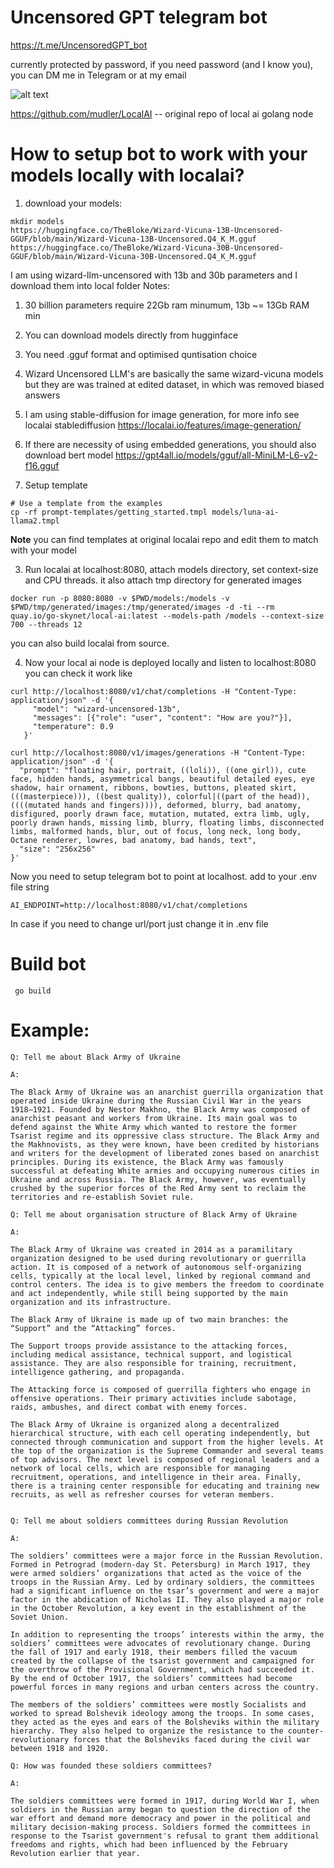 # Uncensored GPT telegram bot

https://t.me/UncensoredGPT_bot

currently protected by password, if you need password (and I know you), you can DM me in Telegram or at my email



   ![alt text](https://github.com/JackBekket/UncensoredGPT_tgbot/blob/master/img/local_ai.png)
   


https://github.com/mudler/LocalAI -- original repo of local ai golang node


# How to setup bot to work with your models locally with localai?

1. download your models:
```
mkdir models
https://huggingface.co/TheBloke/Wizard-Vicuna-13B-Uncensored-GGUF/blob/main/Wizard-Vicuna-13B-Uncensored.Q4_K_M.gguf
https://huggingface.co/TheBloke/Wizard-Vicuna-30B-Uncensored-GGUF/blob/main/Wizard-Vicuna-30B-Uncensored.Q4_K_M.gguf
```
I am using wizard-llm-uncensored with 13b and 30b parameters and I download them into local folder
Notes:
1. 30 billion parameters require 22Gb ram minumum, 13b ~= 13Gb RAM min
2. You can download models directly from hugginface
3. You need .gguf format and optimised quntisation choice
4. Wizard Uncensored LLM's are basically the same wizard-vicuna models but they are was trained at edited dataset, in which was removed biased answers
5. I am using stable-diffusion for image generation, for more info see localai stablediffusion
https://localai.io/features/image-generation/
6. If there are necessity of using embedded generations, you should also download bert model
https://gpt4all.io/models/gguf/all-MiniLM-L6-v2-f16.gguf

2. Setup template
```
# Use a template from the examples
cp -rf prompt-templates/getting_started.tmpl models/luna-ai-llama2.tmpl
```
**Note** you can find templates at original localai repo and edit them to match with your model

3. Run localai at localhost:8080, attach models directory, set context-size and CPU threads. it also attach tmp directory for generated images
```
docker run -p 8080:8080 -v $PWD/models:/models -v $PWD/tmp/generated/images:/tmp/generated/images -d -ti --rm quay.io/go-skynet/local-ai:latest --models-path /models --context-size 700 --threads 12 
```
you can also build localai from source.

4. Now your local ai node is deployed locally and listen to localhost:8080
you can check it work like
```
curl http://localhost:8080/v1/chat/completions -H "Content-Type: application/json" -d '{
     "model": "wizard-uncensored-13b",
     "messages": [{"role": "user", "content": "How are you?"}],
     "temperature": 0.9
   }'
```

```
curl http://localhost:8080/v1/images/generations -H "Content-Type: application/json" -d '{
  "prompt": "floating hair, portrait, ((loli)), ((one girl)), cute face, hidden hands, asymmetrical bangs, beautiful detailed eyes, eye shadow, hair ornament, ribbons, bowties, buttons, pleated skirt, (((masterpiece))), ((best quality)), colorful|((part of the head)), ((((mutated hands and fingers)))), deformed, blurry, bad anatomy, disfigured, poorly drawn face, mutation, mutated, extra limb, ugly, poorly drawn hands, missing limb, blurry, floating limbs, disconnected limbs, malformed hands, blur, out of focus, long neck, long body, Octane renderer, lowres, bad anatomy, bad hands, text",
  "size": "256x256"
}'
```

Now you need to setup telegram bot to point at localhost.
add to your .env file string
```
AI_ENDPOINT=http://localhost:8080/v1/chat/completions
```

In case if you need to change url/port just change it in .env file

# Build bot
` go build`



# Example:
```
Q: Tell me about Black Army of Ukraine

A: 

The Black Army of Ukraine was an anarchist guerrilla organization that operated inside Ukraine during the Russian Civil War in the years 1918–1921. Founded by Nestor Makhno, the Black Army was composed of anarchist peasant and workers from Ukraine. Its main goal was to defend against the White Army which wanted to restore the former Tsarist regime and its oppressive class structure. The Black Army and the Makhnovists, as they were known, have been credited by historians and writers for the development of liberated zones based on anarchist principles. During its existence, the Black Army was famously successful at defeating White armies and occupying numerous cities in Ukraine and across Russia. The Black Army, however, was eventually crushed by the superior forces of the Red Army sent to reclaim the territories and re-establish Soviet rule.

Q: Tell me about organisation structure of Black Army of Ukraine

A: 

The Black Army of Ukraine was created in 2014 as a paramilitary organization designed to be used during revolutionary or guerrilla action. It is composed of a network of autonomous self-organizing cells, typically at the local level, linked by regional command and control centers. The idea is to give members the freedom to coordinate and act independently, while still being supported by the main organization and its infrastructure.

The Black Army of Ukraine is made up of two main branches: the “Support” and the “Attacking” forces.

The Support troops provide assistance to the attacking forces, including medical assistance, technical support, and logistical assistance. They are also responsible for training, recruitment, intelligence gathering, and propaganda.

The Attacking force is composed of guerrilla fighters who engage in offensive operations. Their primary activities include sabotage, raids, ambushes, and direct combat with enemy forces.

The Black Army of Ukraine is organized along a decentralized hierarchical structure, with each cell operating independently, but connected through communication and support from the higher levels. At the top of the organization is the Supreme Commander and several teams of top advisors. The next level is composed of regional leaders and a network of local cells, which are responsible for managing recruitment, operations, and intelligence in their area. Finally, there is a training center responsible for educating and training new recruits, as well as refresher courses for veteran members.


Q: Tell me about soldiers committees during Russian Revolution

A: 

The soldiers’ committees were a major force in the Russian Revolution. Formed in Petrograd (modern-day St. Petersburg) in March 1917, they were armed soldiers’ organizations that acted as the voice of the troops in the Russian Army. Led by ordinary soldiers, the committees had a significant influence on the tsar’s government and were a major factor in the abdication of Nicholas II. They also played a major role in the October Revolution, a key event in the establishment of the Soviet Union.

In addition to representing the troops’ interests within the army, the soldiers’ committees were advocates of revolutionary change. During the fall of 1917 and early 1918, their members filled the vacuum created by the collapse of the tsarist government and campaigned for the overthrow of the Provisional Government, which had succeeded it. By the end of October 1917, the soldiers’ committees had become powerful forces in many regions and urban centers across the country.

The members of the soldiers’ committees were mostly Socialists and worked to spread Bolshevik ideology among the troops. In some cases, they acted as the eyes and ears of the Bolsheviks within the military hierarchy. They also helped to organize the resistance to the counter-revolutionary forces that the Bolsheviks faced during the civil war between 1918 and 1920.

Q: How was founded these soldiers committees?

A: 

The soldiers committees were formed in 1917, during World War I, when soldiers in the Russian army began to question the direction of the war effort and demand more democracy and power in the political and military decision-making process. Soldiers formed the committees in response to the Tsarist government's refusal to grant them additional freedoms and rights, which had been influenced by the February Revolution earlier that year.

```
